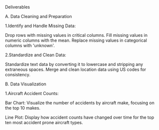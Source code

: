 Deliverables

A.  Data Cleaning and Preparation

1.Identify and Handle Missing Data:

Drop rows with missing values in critical columns.
Fill missing values in numeric columns with the mean.
Replace missing values in categorical columns with 'unknown'.

2.Standardize and Clean Data:

Standardize text data by converting it to lowercase and stripping any extraneous spaces.
Merge and clean location data using US codes for consistency.

B.  Data Visualization

1.Aircraft Accident Counts:

Bar Chart: Visualize the number of accidents by aircraft make, focusing on the top 10 makes.

Line Plot: Display how accident counts have changed over time for the top ten most accident prone aircraft types.
